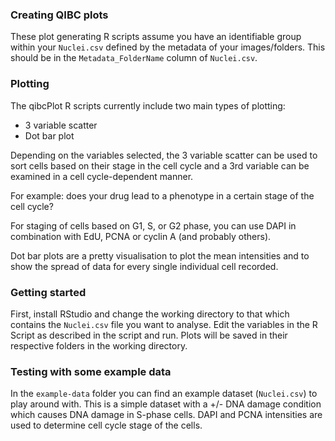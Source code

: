 ### Creating QIBC plots
These plot generating R scripts assume you have an identifiable group within your `Nuclei.csv` defined by the metadata of your images/folders. This should be in the `Metadata_FolderName` column of `Nuclei.csv`.



### Plotting
The qibcPlot R scripts currently include two main types of plotting:
 - 3 variable scatter
 - Dot bar plot

Depending on the variables selected, the 3 variable scatter can be used to sort cells based on their stage in the cell cycle and a 3rd variable can be examined in a cell cycle-dependent manner. 

For example: does your drug lead to a phenotype in a certain stage of the cell cycle?

For staging of cells based on G1, S, or G2 phase, you can use DAPI in combination with EdU, PCNA or cyclin A (and probably others).

Dot bar plots are a pretty visualisation to plot the mean intensities and to show the spread of data for every single individual cell recorded.

### Getting started
First, install RStudio and change the working directory to that which contains the `Nuclei.csv` file you want to analyse. Edit the variables in the R Script as described in the script and run. Plots will be saved in their respective folders in the working directory.

### Testing with some example data
In the `example-data` folder you can find an example dataset (`Nuclei.csv`) to play around with. This is a simple dataset with a +/- DNA damage condition which causes DNA damage in S-phase cells. DAPI and PCNA intensities are used to determine cell cycle stage of the cells.




<!---### **Optional:** Data cleaning

Cleaning of the QIBC data can also be a useful task, but generally outliers (such as mis-identified nuclei [eg. two nuclei identified as one]) can be removed with simple trimming of the x- and y-axes. It's also possible to automatically remove some outliers using the 99th percentile.

You can also adjust intensities to remove any background. This is similar to thresholding - calculating the background from the lowest intensity and subtracting this values from all other values. This won't change your plotting result, but it'll make more sense to if your records start at ~1 rather than starting at some random positive integer.

To see some examples of data filtration or thresholding, check out the `data-processing.R` script. These are not required for plotting. --->
